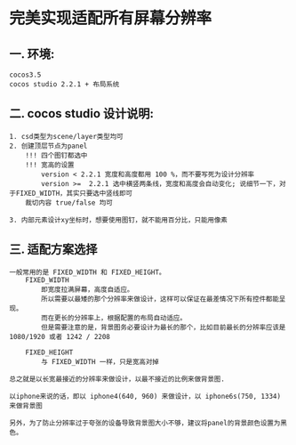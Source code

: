 # 完美实现适配所有屏幕分辨率


## 一. 环境:
    cocos3.5
    cocos studio 2.2.1 + 布局系统

## 二. cocos studio 设计说明:

    1. csd类型为scene/layer类型均可
    2. 创建顶层节点为panel
        !!! 四个图钉都选中
        !!! 宽高的设置
            version < 2.2.1 宽度和高度都用 100 %，而不要写死为设计分辨率
            version >=  2.2.1 选中横竖两条线，宽度和高度会自动变化; 说细节一下，对于FIXED_WIDTH，其实只要选中竖线即可
        裁切内容 true/false 均可

    3. 内部元素设计xy坐标时，想要使用图钉，就不能用百分比，只能用像素

## 三. 适配方案选择

    一般常用的是 FIXED_WIDTH 和 FIXED_HEIGHT。
        FIXED_WIDTH
            即宽度拉满屏幕，高度自适应。
            所以需要以最矮的那个分辨率来做设计，这样可以保证在最差情况下所有控件都能呈现。
            而在更长的分辨率上，根据配置的布局自动适应。
            但是需要注意的是，背景图务必要设计为最长的那个，比如目前最长的分辨率应该是 1080/1920 或者 1242 / 2208

        FIXED_HEIGHT
            与 FIXED_WIDTH 一样，只是宽高对掉

    总之就是以长宽最接近的分辨率来做设计，以最不接近的比例来做背景图.

    以iphone来说的话，即以 iphone4(640, 960) 来做设计，以 iphone6s(750, 1334) 来做背景图

    另外，为了防止分辨率过于夸张的设备导致背景图大小不够，建议将panel的背景颜色设置为黑色。
